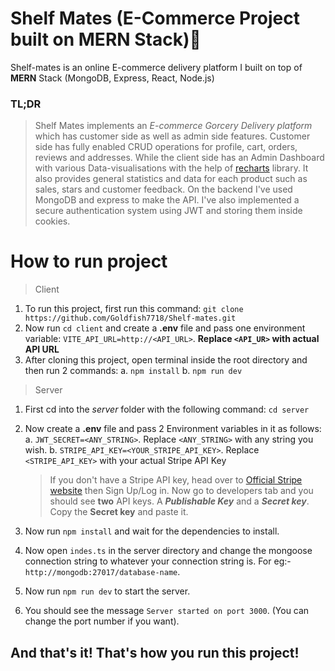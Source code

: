 # **Shelf Mates** (E-Commerce Project built on MERN Stack)🚀

Shelf-mates is an online E-commerce delivery platform I built on top of **MERN** Stack (MongoDB, Express, React, Node.js)

### TL;DR
> Shelf Mates implements an *E-commerce Gorcery Delivery platform* which has customer side as well as admin side features. Customer side has fully enabled CRUD operations for profile, cart, orders, reviews and addresses.
> While the client side has an Admin Dashboard with various Data-visualisations with the help of [recharts](https://recharts.org/en-US/) library. It also provides general statistics and data for each product such as sales, stars and customer feedback.
> On the backend I've used MongoDB and express to make the API. I've also implemented a secure authentication system using JWT and storing them inside cookies.

 # How to run project

> Client
  1. To run this project, first run this command:  `git clone https://github.com/Goldfish7718/Shelf-mates.git`
  2. Now run `cd client` and create a **.env** file and pass one environment variable: `VITE_API_URL=http://<API_URL>`. **Replace `<API_UR>` with actual API URL**
  3. After cloning this project, open terminal inside the root directory and then run 2 commands:  a. `npm install` b. `npm run dev`

> Server
  1. First cd into the *server* folder with the following command: `cd server`
  2. Now create a **.env** file and pass 2 Environment variables in it as follows:
      a. `JWT_SECRET=<ANY_STRING>`. Replace `<ANY_STRING>` with any string you wish.
      b. `STRIPE_API_KEY=<YOUR_STRIPE_API_KEY>`. Replace `<STRIPE_API_KEY>` with your actual Stripe API Key

      > If you don't have a Stripe API key, head over to [Official Stripe website](https://stripe.com/en-in) then Sign Up/Log in. Now go to developers tab and you should see **two**
      > API keys. A ***Publishable Key*** and a ***Secret key***. Copy the **Secret key** and paste it.
      
  3. Now run `npm install` and wait for the dependencies to install.
  4. Now open `indes.ts` in the server directory and change the mongoose connection string to whatever your connection string is. For eg:- `http://mongodb:27017/database-name`.
  5. Now run `npm run dev` to start the server.
  6. You should see the message `Server started on port 3000`. (You can change the port number if you want).

## And that's it! That's how you run this project! 
